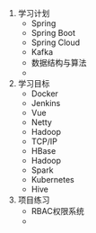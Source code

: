1. 学习计划
   - Spring
   - Spring Boot
   - Spring Cloud
   - Kafka
   - 数据结构与算法
   - ​	
2. 学习目标
   - Docker
   - Jenkins
   - Vue
   - Netty
   - Hadoop	
   - TCP/IP
   - HBase
   - Hadoop
   - Spark
   - Kubernetes
   - Hive
3. 项目练习
   - RBAC权限系统
   - ​	



































